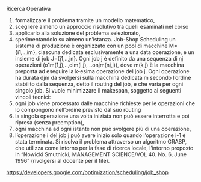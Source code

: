 Ricerca Operativa
1)	formalizzare il problema tramite un modello matematico,
2)	scegliere almeno un approccio risolutivo tra quelli esaminati nel corso
3)	applicarlo alla soluzione del problema selezionato,
4)	sperimentandolo su almeno un’istanza.
Job-Shop Scheduling
un sistema di produzione è organizzato con un pool di macchine M={i1,..,im}, ciascuna dedicata esclusivamente a una data operazione, e un insieme di job J={j1,..,jn}. Ogni job j è definito da una sequenza di nj operazioni (o1m(1,j),..,oim(i,j), ..onjm(nj,j)), dove m(k,j) è la macchina preposta ad eseguire la k-esima operazione del job j. Ogni operazione ha durata djm da svolgersi sulla macchina dedicata m secondo l’ordine stabilito dalla sequenza, detto il routing del job, e che varia per ogni singolo job. Si vuole minimizzare il makespan, soggetto ai seguenti vincoli tecnici:
1)	ogni job viene processato dalle macchine richieste per le operazioni che lo compongono nell’ordine previsto dal suo routing
2)	la singola operazione una volta iniziata non può essere interrotta e poi ripresa (senza preemption),
3)	ogni macchina ad ogni istante non può svolgere più di una operazione,
4)	l’operazione i del job j può avere inizio solo quando l’operazione i-1 è stata terminata.
Si risolva il problema attraverso un algoritmo GRASP, che utilizza come intorno per la fase di ricerca locale, l’intorno proposto in “Nowicki Smutnicki, MANAGEMENT SCIENCE/VOL 40. No. 6, June 1996” (rivolgersi al docente per il file).

https://developers.google.com/optimization/scheduling/job_shop
